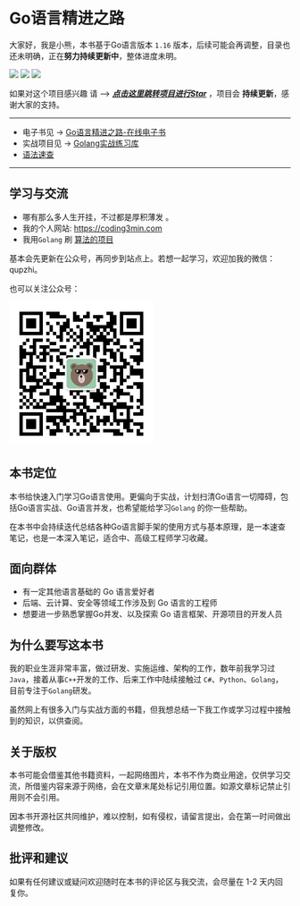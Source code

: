 # Go语言精进之路

大家好，我是小熊，本书基于Go语言版本 `1.16` 版本，后续可能会再调整，目录也还未明确，正在**努力持续更新中**，整体进度未明。

![](https://img.shields.io/github/watchers/golang-minibear2333/golang.svg)
![](https://img.shields.io/github/stars/golang-minibear2333/golang.svg)
![](https://img.shields.io/github/forks/golang-minibear2333/golang.svg)

如果对这个项目感兴趣 请 -->   [***点击这里跳转项目进行Star***](https://github.com/golang-minibear2333/golang) ，项目会 **持续更新**，感谢大家的支持。

-------

* 电子书见 -> [Go语言精进之路-在线电子书](http://golang.coding3min.com/)
* 实战项目见 -> [Golang实战练习库](https://github.com/golang-minibear2333/)
* [语法速查](https://coding3min.com/561.html)

--------

## 学习与交流

* 哪有那么多人生开挂，不过都是厚积薄发 。
* 我的个人网站: https://coding3min.com
* 我用`Golang` 刷 [算法的项目](https://github.com/minibear2333/interview-leetcode)

基本会先更新在公众号，再同步到站点上。若想一起学习，欢迎加我的微信：qupzhi。

也可以关注公众号：

![](qrcode.jpg)


## 本书定位

本书给快速入门学习Go语言使用。更偏向于实战，计划扫清Go语言一切障碍，包括Go语言实战、Go语言并发，也希望能给学习`Golang` 的你一些帮助。

在本书中会持续迭代总结各种Go语言脚手架的使用方式与基本原理，是一本速查笔记，也是一本深入笔记，适合中、高级工程师学习收藏。

## 面向群体

* 有一定其他语言基础的 Go 语言爱好者
* 后端、云计算、安全等领域工作涉及到 Go 语言的工程师
* 想要进一步熟悉掌握Go并发、以及探索 Go 语言框架、开源项目的开发人员

## 为什么要写这本书

我的职业生涯非常丰富，做过研发、实施运维、架构的工作，数年前我学习过`Java`，接着从事`C++`开发的工作、后来工作中陆续接触过 `C#`、`Python`、`Golang`，目前专注于`Golang`研发。

虽然网上有很多入门与实战方面的书籍，但我想总结一下我工作或学习过程中接触到的知识，以供查阅。

## 关于版权

本书可能会借鉴其他书籍资料，一起网络图片，本书不作为商业用途，仅供学习交流，所借鉴内容来源于网络，会在文章末尾处标记引用位置。如源文章标记禁止引用则不会引用。

因本书开源社区共同维护，难以控制，如有侵权，请留言提出，会在第一时间做出调整修改。

## 批评和建议

如果有任何建议或疑问欢迎随时在本书的评论区与我交流，会尽量在 1-2 天内回复你。
